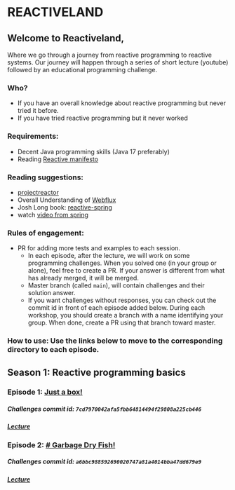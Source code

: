 # REACTIVELAND

## Welcome to Reactiveland,
Where we go through a journey from reactive programming to reactive systems.
Our journey will happen through a series of short lecture (youtube) followed by an educational programming challenge.

### Who?
 - If you have an overall knowledge about reactive programming but never tried it before.
 - If you have tried reactive programming but it never worked

### Requirements:
 - Decent Java programming skills (Java 17 preferably)
 - Reading [Reactive manifesto](https://www.reactivemanifesto.org)
 
### Reading suggestions:
 - [projectreactor](https://projectreactor.io/) 
 - Overall Understanding of [Webflux](https://docs.spring.io/spring-framework/docs/current/reference/html/web-reactive.html)
 - Josh Long book: [reactive-spring](https://leanpub.com/reactive-spring)
 - watch [video from spring](https://youtu.be/IZ2SoXUiS7M)
### Rules of engagement:
 - PR for adding more tests and examples to each session.
   - In each episode, after the lecture, we will work on some programming challenges.
   When you solved one (in your group or alone), feel free to create a PR.
   If your answer is different from what has already merged, it will be merged.
   - Master branch (called `main`), will contain challenges and their solution answer.
   - If you want challenges without responses, you can check out the commit id in front of each episode added below.
   During each workshop, you should create a branch with a name identifying your group.
   When done, create a PR using that branch toward master.
   

### How to use: Use the links below to move to the corresponding directory to each episode.

## Season 1: Reactive programming basics
### Episode 1: [Just a box!](reactiveland-s1-basics/src/test/java/reactiveland/season1/episode1)
##### Challenges commit id: `7cd7970042afa5fbb64814494f29808a225cb446`
##### [Lecture](https://youtu.be/vo9MmVlVyQM) 

### Episode 2: [# Garbage Dry Fish!](reactiveland-s1-basics/src/test/java/reactiveland/season1/episode2)
##### Challenges commit id: `a6bbc988592690020747a81a4014bba47dd679e9`
##### [Lecture](https://youtu.be/qzBCElYrkdo)